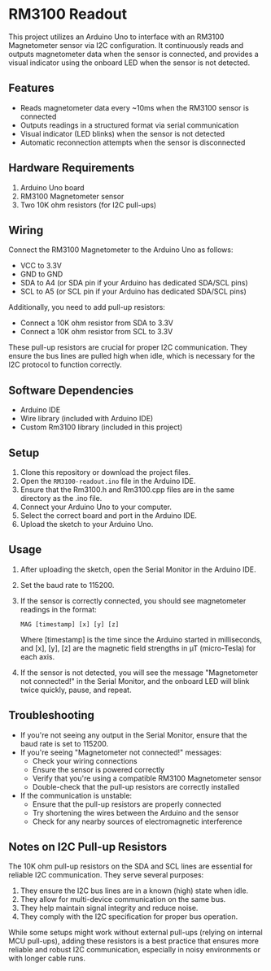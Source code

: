 # RM3100 Readout

This project utilizes an Arduino Uno to interface with an RM3100 Magnetometer sensor via I2C configuration. It continuously reads and outputs magnetometer data when the sensor is connected, and provides a visual indicator using the onboard LED when the sensor is not detected.

## Features

- Reads magnetometer data every ~10ms when the RM3100 sensor is connected
- Outputs readings in a structured format via serial communication
- Visual indicator (LED blinks) when the sensor is not detected
- Automatic reconnection attempts when the sensor is disconnected

## Hardware Requirements

1. Arduino Uno board
2. RM3100 Magnetometer sensor
3. Two 10K ohm resistors (for I2C pull-ups)

## Wiring

Connect the RM3100 Magnetometer to the Arduino Uno as follows:

- VCC to 3.3V
- GND to GND
- SDA to A4 (or SDA pin if your Arduino has dedicated SDA/SCL pins)
- SCL to A5 (or SCL pin if your Arduino has dedicated SDA/SCL pins)

Additionally, you need to add pull-up resistors:
- Connect a 10K ohm resistor from SDA to 3.3V
- Connect a 10K ohm resistor from SCL to 3.3V

These pull-up resistors are crucial for proper I2C communication. They ensure the bus lines are pulled high when idle, which is necessary for the I2C protocol to function correctly.

## Software Dependencies

- Arduino IDE
- Wire library (included with Arduino IDE)
- Custom Rm3100 library (included in this project)

## Setup

1. Clone this repository or download the project files.
2. Open the `RM3100-readout.ino` file in the Arduino IDE.
3. Ensure that the Rm3100.h and Rm3100.cpp files are in the same directory as the .ino file.
4. Connect your Arduino Uno to your computer.
5. Select the correct board and port in the Arduino IDE.
6. Upload the sketch to your Arduino Uno.

## Usage

1. After uploading the sketch, open the Serial Monitor in the Arduino IDE.
2. Set the baud rate to 115200.
3. If the sensor is correctly connected, you should see magnetometer readings in the format:
   ```
   MAG [timestamp] [x] [y] [z]
   ```
   Where [timestamp] is the time since the Arduino started in milliseconds, and [x], [y], [z] are the magnetic field strengths in µT (micro-Tesla) for each axis.

4. If the sensor is not detected, you will see the message "Magnetometer not connected!" in the Serial Monitor, and the onboard LED will blink twice quickly, pause, and repeat.

## Troubleshooting

- If you're not seeing any output in the Serial Monitor, ensure that the baud rate is set to 115200.
- If you're seeing "Magnetometer not connected!" messages:
  - Check your wiring connections
  - Ensure the sensor is powered correctly
  - Verify that you're using a compatible RM3100 Magnetometer sensor
  - Double-check that the pull-up resistors are correctly installed
- If the communication is unstable:
  - Ensure that the pull-up resistors are properly connected
  - Try shortening the wires between the Arduino and the sensor
  - Check for any nearby sources of electromagnetic interference

## Notes on I2C Pull-up Resistors

The 10K ohm pull-up resistors on the SDA and SCL lines are essential for reliable I2C communication. They serve several purposes:

1. They ensure the I2C bus lines are in a known (high) state when idle.
2. They allow for multi-device communication on the same bus.
3. They help maintain signal integrity and reduce noise.
4. They comply with the I2C specification for proper bus operation.

While some setups might work without external pull-ups (relying on internal MCU pull-ups), adding these resistors is a best practice that ensures more reliable and robust I2C communication, especially in noisy environments or with longer cable runs.